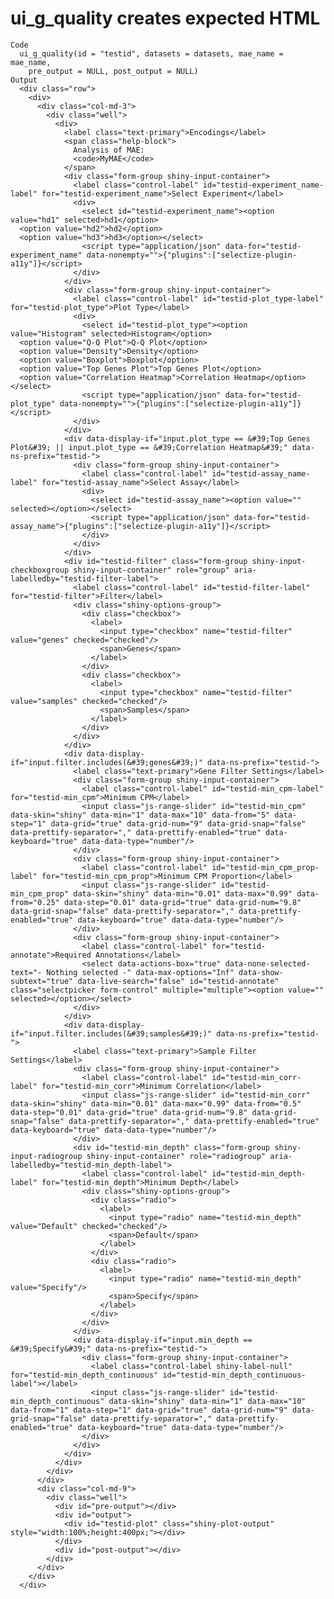 # ui_g_quality creates expected HTML

    Code
      ui_g_quality(id = "testid", datasets = datasets, mae_name = mae_name,
        pre_output = NULL, post_output = NULL)
    Output
      <div class="row">
        <div>
          <div class="col-md-3">
            <div class="well">
              <div>
                <label class="text-primary">Encodings</label>
                <span class="help-block">
                  Analysis of MAE:
                  <code>MyMAE</code>
                </span>
                <div class="form-group shiny-input-container">
                  <label class="control-label" id="testid-experiment_name-label" for="testid-experiment_name">Select Experiment</label>
                  <div>
                    <select id="testid-experiment_name"><option value="hd1" selected>hd1</option>
      <option value="hd2">hd2</option>
      <option value="hd3">hd3</option></select>
                    <script type="application/json" data-for="testid-experiment_name" data-nonempty="">{"plugins":["selectize-plugin-a11y"]}</script>
                  </div>
                </div>
                <div class="form-group shiny-input-container">
                  <label class="control-label" id="testid-plot_type-label" for="testid-plot_type">Plot Type</label>
                  <div>
                    <select id="testid-plot_type"><option value="Histogram" selected>Histogram</option>
      <option value="Q-Q Plot">Q-Q Plot</option>
      <option value="Density">Density</option>
      <option value="Boxplot">Boxplot</option>
      <option value="Top Genes Plot">Top Genes Plot</option>
      <option value="Correlation Heatmap">Correlation Heatmap</option></select>
                    <script type="application/json" data-for="testid-plot_type" data-nonempty="">{"plugins":["selectize-plugin-a11y"]}</script>
                  </div>
                </div>
                <div data-display-if="input.plot_type == &#39;Top Genes Plot&#39; || input.plot_type == &#39;Correlation Heatmap&#39;" data-ns-prefix="testid-">
                  <div class="form-group shiny-input-container">
                    <label class="control-label" id="testid-assay_name-label" for="testid-assay_name">Select Assay</label>
                    <div>
                      <select id="testid-assay_name"><option value="" selected></option></select>
                      <script type="application/json" data-for="testid-assay_name">{"plugins":["selectize-plugin-a11y"]}</script>
                    </div>
                  </div>
                </div>
                <div id="testid-filter" class="form-group shiny-input-checkboxgroup shiny-input-container" role="group" aria-labelledby="testid-filter-label">
                  <label class="control-label" id="testid-filter-label" for="testid-filter">Filter</label>
                  <div class="shiny-options-group">
                    <div class="checkbox">
                      <label>
                        <input type="checkbox" name="testid-filter" value="genes" checked="checked"/>
                        <span>Genes</span>
                      </label>
                    </div>
                    <div class="checkbox">
                      <label>
                        <input type="checkbox" name="testid-filter" value="samples" checked="checked"/>
                        <span>Samples</span>
                      </label>
                    </div>
                  </div>
                </div>
                <div data-display-if="input.filter.includes(&#39;genes&#39;)" data-ns-prefix="testid-">
                  <label class="text-primary">Gene Filter Settings</label>
                  <div class="form-group shiny-input-container">
                    <label class="control-label" id="testid-min_cpm-label" for="testid-min_cpm">Minimum CPM</label>
                    <input class="js-range-slider" id="testid-min_cpm" data-skin="shiny" data-min="1" data-max="10" data-from="5" data-step="1" data-grid="true" data-grid-num="9" data-grid-snap="false" data-prettify-separator="," data-prettify-enabled="true" data-keyboard="true" data-data-type="number"/>
                  </div>
                  <div class="form-group shiny-input-container">
                    <label class="control-label" id="testid-min_cpm_prop-label" for="testid-min_cpm_prop">Minimum CPM Proportion</label>
                    <input class="js-range-slider" id="testid-min_cpm_prop" data-skin="shiny" data-min="0.01" data-max="0.99" data-from="0.25" data-step="0.01" data-grid="true" data-grid-num="9.8" data-grid-snap="false" data-prettify-separator="," data-prettify-enabled="true" data-keyboard="true" data-data-type="number"/>
                  </div>
                  <div class="form-group shiny-input-container">
                    <label class="control-label" for="testid-annotate">Required Annotations</label>
                    <select data-actions-box="true" data-none-selected-text="- Nothing selected -" data-max-options="Inf" data-show-subtext="true" data-live-search="false" id="testid-annotate" class="selectpicker form-control" multiple="multiple"><option value="" selected></option></select>
                  </div>
                </div>
                <div data-display-if="input.filter.includes(&#39;samples&#39;)" data-ns-prefix="testid-">
                  <label class="text-primary">Sample Filter Settings</label>
                  <div class="form-group shiny-input-container">
                    <label class="control-label" id="testid-min_corr-label" for="testid-min_corr">Minimum Correlation</label>
                    <input class="js-range-slider" id="testid-min_corr" data-skin="shiny" data-min="0.01" data-max="0.99" data-from="0.5" data-step="0.01" data-grid="true" data-grid-num="9.8" data-grid-snap="false" data-prettify-separator="," data-prettify-enabled="true" data-keyboard="true" data-data-type="number"/>
                  </div>
                  <div id="testid-min_depth" class="form-group shiny-input-radiogroup shiny-input-container" role="radiogroup" aria-labelledby="testid-min_depth-label">
                    <label class="control-label" id="testid-min_depth-label" for="testid-min_depth">Minimum Depth</label>
                    <div class="shiny-options-group">
                      <div class="radio">
                        <label>
                          <input type="radio" name="testid-min_depth" value="Default" checked="checked"/>
                          <span>Default</span>
                        </label>
                      </div>
                      <div class="radio">
                        <label>
                          <input type="radio" name="testid-min_depth" value="Specify"/>
                          <span>Specify</span>
                        </label>
                      </div>
                    </div>
                  </div>
                  <div data-display-if="input.min_depth == &#39;Specify&#39;" data-ns-prefix="testid-">
                    <div class="form-group shiny-input-container">
                      <label class="control-label shiny-label-null" for="testid-min_depth_continuous" id="testid-min_depth_continuous-label"></label>
                      <input class="js-range-slider" id="testid-min_depth_continuous" data-skin="shiny" data-min="1" data-max="10" data-from="1" data-step="1" data-grid="true" data-grid-num="9" data-grid-snap="false" data-prettify-separator="," data-prettify-enabled="true" data-keyboard="true" data-data-type="number"/>
                    </div>
                  </div>
                </div>
              </div>
            </div>
          </div>
          <div class="col-md-9">
            <div class="well">
              <div id="pre-output"></div>
              <div id="output">
                <div id="testid-plot" class="shiny-plot-output" style="width:100%;height:400px;"></div>
              </div>
              <div id="post-output"></div>
            </div>
          </div>
        </div>
      </div>

